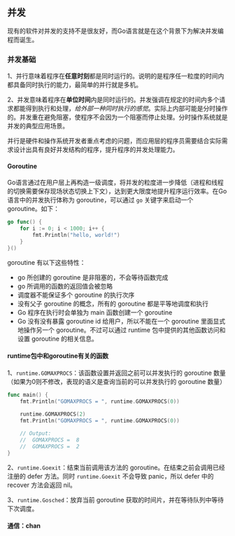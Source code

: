 并发
------

现有的软件对并发的支持不是很友好，而Go语言就是在这个背景下为解决并发编程而诞生。



### 并发基础

1、并行意味着程序在**任意时刻**都是同时运行的。说明的是程序任一粒度的时间内都具备同时执行的能力，最简单的并行就是多机。

2、并发意味着程序在**单位时间**内是同时运行的。并发强调在规定的时间内多个请求都能得到执行和处理，*给外部一种同时执行的感觉*。实际上内部可能是分时操作的。并发重在避免阻塞，使程序不会因为一个阻塞而停止处理。分时操作系统就是并发的典型应用场景。

并行是硬件和操作系统开发者重点考虑的问题，而应用层的程序员需要结合实际需求设计出具有良好并发结构的程序，提升程序的并发处理能力。

#### Goroutine

Go语言通过在用户层上再构造一级调度，将并发的粒度进一步降低（进程和线程的切换需要保存现场状态切换上下文），达到更大限度地提升程序运行效率。在Go语言中的并发执行体称为 goroutine，可以通过 `go` 关键字来启动一个 goroutine。如下：

```go
go func() {
    for i := 0; i < 1000; i++ {
        fmt.Println("hello, world!")
    }
}()
```

goroutine 有以下这些特性：

* go 所创建的 goroutine 是非阻塞的，不会等待函数完成
* go 所调用的函数的返回值会被忽略
* 调度器不能保证多个 goroutine 的执行次序
* 没有父子 goroutine 的概念，所有的 goroutine 都是平等地调度和执行
* Go 程序在执行时会单独为 main 函数创建一个 goroutine
* Go 没有没有暴露 goroutine id 给用户，所以不能在一个 goroutine 里面显式地操作另一个 goroutine。不过可以通过 runtime 包中提供的其他函数访问和设置 goroutine 的相关信息。

#### runtime包中和goroutine有关的函数

1、`runtime.GOMAXPROCS`：该函数设置并返回之前可以并发执行的 goroutine 数量（如果为0则不修改，表现的语义是查询当前的可以并发执行的 goroutine 数量）

```go
func main() {
    fmt.Println("GOMAXPROCS = ", runtime.GOMAXPROCS(0))

    runtime.GOMAXPROCS(2)
    fmt.Println("GOMAXPROCS = ", runtime.GOMAXPROCS(0))
    
    // Output:
    //  GOMAXPROCS =  8
    //  GOMAXPROCS =  2
}
```

2、`runtime.Goexit`：结束当前调用该方法的 goroutine。在结束之前会调用已经注册的 defer 方法。同时 `runtime.Goexit` 不会导致 panic，所以 defer 中的 recover 方法会返回 nil。

3、`runtime.Gosched`：放弃当前 goroutine 获取的时间片，并在等待队列中等待下次调度。

#### 通信：chan

